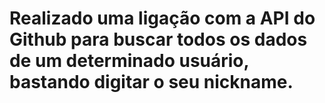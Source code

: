 # Realizado uma ligação com a API do Github para buscar todos os dados de um determinado usuário, bastando digitar o seu nickname.